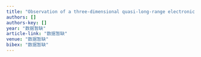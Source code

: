```yaml
---
title: "Observation of a three-dimensional quasi-long-range electronic supermodulation in YBa 2 Cu 3 O 7− x/La 0.7 Ca 0.3 MnO 3 heterostructures"
authors: []
authors-key: []
year: "数据暂缺"
article-link: "数据暂缺"
venue: "数据暂缺"
bibex: "数据暂缺"
---
```

